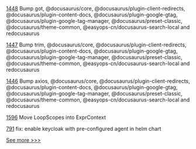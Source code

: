 
[1448](https://github.com/hyperledger/besu-docs/pull/1448) Bump got, @docusaurus/core, @docusaurus/plugin-client-redirects, @docusaurus/plugin-content-docs, @docusaurus/plugin-google-gtag, @docusaurus/plugin-google-tag-manager, @docusaurus/preset-classic, @docusaurus/theme-common, @easyops-cn/docusaurus-search-local and redocusaurus

[1447](https://github.com/hyperledger/besu-docs/pull/1447) Bump trim, @docusaurus/core, @docusaurus/plugin-client-redirects, @docusaurus/plugin-content-docs, @docusaurus/plugin-google-gtag, @docusaurus/plugin-google-tag-manager, @docusaurus/preset-classic, @docusaurus/theme-common, @easyops-cn/docusaurus-search-local and redocusaurus

[1446](https://github.com/hyperledger/besu-docs/pull/1446) Bump axios, @docusaurus/core, @docusaurus/plugin-client-redirects, @docusaurus/plugin-content-docs, @docusaurus/plugin-google-gtag, @docusaurus/plugin-google-tag-manager, @docusaurus/preset-classic, @docusaurus/theme-common, @easyops-cn/docusaurus-search-local and redocusaurus

[1596](https://github.com/hyperledger/solang/pull/1596) Move LoopScopes into ExprContext

[791](https://github.com/hyperledger-labs/open-enterprise-agent/pull/791) fix: enable keycloak with pre-configured agent in helm chart


[See more >>>](https://start-here.hyperledger.org/pull-requests)
